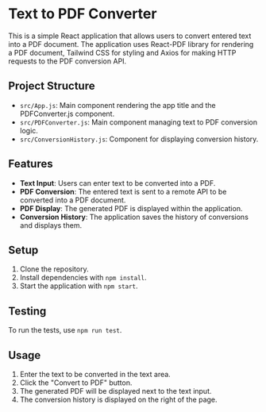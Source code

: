 # Text to PDF Converter

This is a simple React application that allows users to convert entered text into a PDF document. The application uses React-PDF library for rendering a PDF document, Tailwind CSS for styling and Axios for making HTTP requests to the PDF conversion API.

## Project Structure

- `src/App.js`: Main component rendering the app title and the PDFConverter.js component.
- `src/PDFConverter.js`: Main component managing text to PDF conversion logic.
- `src/ConversionHistory.js`: Component for displaying conversion history.

## Features

- **Text Input**: Users can enter text to be converted into a PDF.
- **PDF Conversion**: The entered text is sent to a remote API to be converted into a PDF document.
- **PDF Display**: The generated PDF is displayed within the application.
- **Conversion History**: The application saves the history of conversions and displays them.

## Setup

1. Clone the repository.
2. Install dependencies with `npm install`.
3. Start the application with `npm start`.

## Testing

To run the tests, use `npm run test`.

## Usage

1. Enter the text to be converted in the text area.
2. Click the "Convert to PDF" button.
3. The generated PDF will be displayed next to the text input.
4. The conversion history is displayed on the right of the page.
